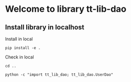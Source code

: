 # Welcome to library tt-lib-dao

## Install library in localhost

Install in local 

    pip install -e .

Check in local

    cd ..
    
    python -c "import tt_lib_dao; tt_lib_dao.UserDao"